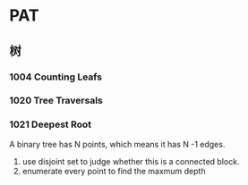 # PAT

## 树

### 1004 Counting Leafs

### 1020 Tree Traversals

### 1021 Deepest Root
A binary tree has N points, which means it has N -1 edges.
1. use disjoint set to judge whether this is a connected block.
2. enumerate every point to find the maxmum depth


